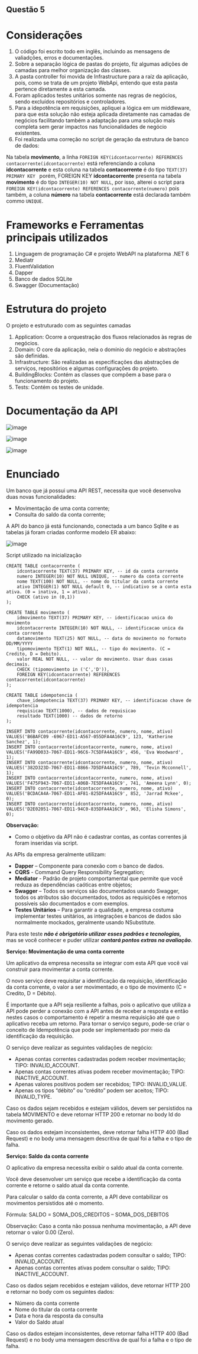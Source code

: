 ## Questão 5

# Considerações

1. O código foi escrito todo em inglês, incluindo as mensagens de valiadções, erros e documentações.
2. Sobre a separação lógica de pastas do projeto, fiz algumas adições de camadas para melhor organização das classes.
3. A pasta controller foi movida de Infrastructure para a raíz da aplicação, pois, como se trata de um projeto WebApi, entendo que esta pasta pertence diretamente a esta camada.
4. Foram aplicados testes unitários somente nas regras de negócios, sendo excluídos repositórios e controladores.
5. Para a idepotência em requisições, apliquei a lógica em um middleware, para que esta solução não esteja aplicada diretamente nas camadas de negócios facilitando também a adaptação para uma solução mais completa sem gerar impactos nas funcionalidades de negócio existentes.
6. Foi realizada uma correção no script de geração da estrutura de banco de dados:

Na tabela **movimento**, a linha  ``` FOREIGN KEY(idcontacorrente) REFERENCES contacorrente(idcontacorrente) ``` está referenciando a coluna **idcontacorrente** e esta coluna na tabela **contacorrente** é do tipo ``` TEXT(37) PRIMARY KEY  ``` porém, FOREIGN KEY **idcontacorrente** presenta na tabela **movimento** é do tipo ``` INTEGER(10) NOT NULL ```, por isso, alterei o script para ``` FOREIGN KEY(idcontacorrente) REFERENCES contacorrente(numero) ``` pois também, a coluna **número** na tabela **contacorrente** está declarada também commo ``` UNIQUE ```.

# Frameworks e Ferramentas principais utilizados

1. Linguagem de programação C# e projeto WebAPI na plataforma .NET 6
2. Mediatr
3. FluentValidation
4. Dapper
5. Banco de dados SQLite
6. Swagger (Documentação)

# Estrutura do projeto

O projeto e estruturado com as seguintes camadas

1. Application: Ocorre a orquestração dos fluxos relacionados às regras de negócios.
2. Domain: O core da aplicação, nela o domínio do negócio e abstrações são definidas.
3. Infrastructure: São realizadas as especificações das abstrações de serviços, repositórios e algumas configurações do projeto.
5. BuildingBlocks: Contém as classes que compôem a base para o funcionamento do projeto.
6. Tests: Contém os testes de unidade.

# Documentação da API

![image](https://github.com/user-attachments/assets/a88b5d2e-e0a4-4210-9784-c19a20203394)

![image](https://github.com/user-attachments/assets/7deb0539-aae7-4acb-be5d-7ede7a681293)

![image](https://github.com/user-attachments/assets/dfeea39a-2cc9-404f-a7e8-7634d162e6f7)


# Enunciado

Um banco que já possui uma API REST, necessita que você desenvolva duas novas funcionalidades:
*	Movimentação de uma conta corrente;
*	Consulta do saldo da conta corrente;

A API do banco já está funcionando, conectada a um banco Sqlite e as tabelas já foram criadas conforme modelo ER abaixo:

![image](https://github.com/user-attachments/assets/3795556b-52bb-40f9-b9fa-e336e320927e)

Script utilizado na inicialização

```
CREATE TABLE contacorrente (
	idcontacorrente TEXT(37) PRIMARY KEY, -- id da conta corrente
	numero INTEGER(10) NOT NULL UNIQUE, -- numero da conta corrente
	nome TEXT(100) NOT NULL, -- nome do titular da conta corrente
	ativo INTEGER(1) NOT NULL default 0, -- indicativo se a conta esta ativa. (0 = inativa, 1 = ativa).
	CHECK (ativo in (0,1))
);

CREATE TABLE movimento (
	idmovimento TEXT(37) PRIMARY KEY, -- identificacao unica do movimento
	idcontacorrente INTEGER(10) NOT NULL, -- identificacao unica da conta corrente
	datamovimento TEXT(25) NOT NULL, -- data do movimento no formato DD/MM/YYYY
	tipomovimento TEXT(1) NOT NULL, -- tipo do movimento. (C = Credito, D = Debito).
	valor REAL NOT NULL, -- valor do movimento. Usar duas casas decimais.
	CHECK (tipomovimento in ('C','D')),
	FOREIGN KEY(idcontacorrente) REFERENCES contacorrente(idcontacorrente)
);

CREATE TABLE idempotencia (
	chave_idempotencia TEXT(37) PRIMARY KEY, -- identificacao chave de idempotencia
	requisicao TEXT(1000), -- dados de requisicao
	resultado TEXT(1000) -- dados de retorno
);

INSERT INTO contacorrente(idcontacorrente, numero, nome, ativo) VALUES('B6BAFC09 -6967-ED11-A567-055DFA4A16C9', 123, 'Katherine Sanchez', 1);
INSERT INTO contacorrente(idcontacorrente, numero, nome, ativo) VALUES('FA99D033-7067-ED11-96C6-7C5DFA4A16C9', 456, 'Eva Woodward', 1);
INSERT INTO contacorrente(idcontacorrente, numero, nome, ativo) VALUES('382D323D-7067-ED11-8866-7D5DFA4A16C9', 789, 'Tevin Mcconnell', 1);
INSERT INTO contacorrente(idcontacorrente, numero, nome, ativo) VALUES('F475F943-7067-ED11-A06B-7E5DFA4A16C9', 741, 'Ameena Lynn', 0);
INSERT INTO contacorrente(idcontacorrente, numero, nome, ativo) VALUES('BCDACA4A-7067-ED11-AF81-825DFA4A16C9', 852, 'Jarrad Mckee', 0);
INSERT INTO contacorrente(idcontacorrente, numero, nome, ativo) VALUES('D2E02051-7067-ED11-94C0-835DFA4A16C9', 963, 'Elisha Simons', 0);
```
**Observação:**
*	Como o objetivo da API não é cadastrar contas, as contas correntes já foram inseridas via script.

As APIs da empresa geralmente utilizam:
*	**Dapper** – Componente para conexão com o banco de dados.
*	**CQRS** - Command Query Responsibility Segregation;
*	**Mediator** - Padrão de projeto comportamental que permite que você reduza as dependências caóticas entre objetos;
*	**Swagger** – Todos os serviços são documentados usando Swagger, todos os atributos são documentados, todos as requisições e retornos possíveis são documentados e com exemplos.
*	**Testes Unitários** – Para garantir a qualidade, a empresa costuma implementar testes unitários, as integrações e bancos de dados são normalmente mockados, geralmente usando NSubstitute.

Para este teste ***não é obrigatório utilizar esses padrões e tecnologias,*** mas se você conhecer e puder utilizar ***contará pontos extras na avaliação***.

**Serviço: Movimentação de uma conta corrente**

Um aplicativo da empresa necessita se integrar com esta API que você vai construir para movimentar a conta corrente.

O novo serviço deve requisitar a identificação da requisição, identificação da conta corrente, o valor a ser movimentado, e o tipo de movimento (C = Credito, D = Débito).

É importante que a API seja resiliente a falhas, pois o aplicativo que utiliza a API pode perder a conexão com a API antes de receber a resposta e então nestes casos o comportamento é repetir a mesma requisição até que o aplicativo receba um retorno. Para tornar o serviço seguro, pode-se criar o conceito de Idempotência que pode ser implementado por meio da identificação da requisição.

O serviço deve realizar as seguintes validações de negócio:
*	Apenas contas correntes cadastradas podem receber movimentação; TIPO: INVALID_ACCOUNT.
*	Apenas contas correntes ativas podem receber movimentação; TIPO: INACTIVE_ACCOUNT.
*	Apenas valores positivos podem ser recebidos; TIPO: INVALID_VALUE.
*	Apenas os tipos “débito” ou “crédito” podem ser aceitos; TIPO: INVALID_TYPE.

Caso os dados sejam recebidos e estejam válidos, devem ser persistidos na tabela MOVIMENTO e deve retornar HTTP 200 e retornar no body Id do movimento gerado.

Caso os dados estejam inconsistentes, deve retornar falha HTTP 400 (Bad Request) e no body uma mensagem descritiva de qual foi a falha e o tipo de falha.

**Serviço: Saldo da conta corrente**

O aplicativo da empresa necessita exibir o saldo atual da conta corrente.

Você deve desenvolver um serviço que recebe a identificação da conta corrente e retorne o saldo atual da conta corrente.

Para calcular o saldo da conta corrente, a API deve contabilizar os movimentos persistidos até o momento.

Fórmula:
SALDO = SOMA_DOS_CREDITOS – SOMA_DOS_DEBITOS

Observação: Caso a conta não possua nenhuma movimentação, a API deve retornar o valor 0.00 (Zero).

O serviço deve realizar as seguintes validações de negócio:
*	Apenas contas correntes cadastradas podem consultar o saldo; TIPO: INVALID_ACCOUNT.
*	Apenas contas correntes ativas podem consultar o saldo; TIPO: INACTIVE_ACCOUNT.

Caso os dados sejam recebidos e estejam válidos, deve retornar HTTP 200 e retornar no body com os seguintes dados:
*	Número da conta corrente
*	Nome do titular da conta corrente
*	Data e hora da resposta da consulta
*	Valor do Saldo atual

Caso os dados estejam inconsistentes, deve retornar falha HTTP 400 (Bad Request) e no body uma mensagem descritiva de qual foi a falha e o tipo de falha.
